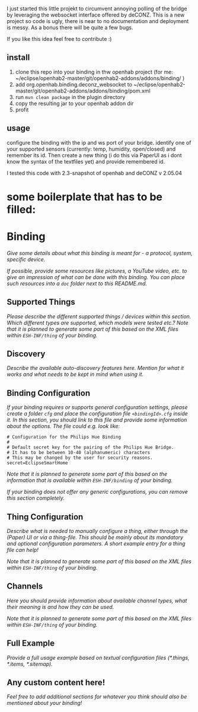I just started this little projekt to circumvent annoying polling of the bridge by leveraging the websocket interface offered by deCONZ. This is a new project so code is ugly, there is near to no documentation and deployment is messy. As a bonus there will be quite a few bugs.

If you like this idea feel free to contribute :)

## install
1. clone this repo into your binding in thw openhab project (for me: ~/eclipse/openhab2-master/git/openhab2-addons/addons/binding/ )
2. add <module>org.openhab.binding.deconz_websocket</module> to ~/eclipse/openhab2-master/git/openhab2-addons/addons/binding/pom.xml
3. run `mvn clean package` in the plugin directory
4. copy the resulting jar to your openhab addon dir
5. profit

## usage
configure the binding with the ip and ws port of your bridge.
identify one of your supported sensors (currently: temp, humidity, open/closed) and remember its id. 
Then create a new thing (i do this via PaperUI as i dont know the syntax of the textfiles yet) and provide remembered id.

I tested this code with 2.3-snapshot of openhab and deCONZ v 2.05.04




# some boilerplate that has to be filled:
# <bindingName> Binding

_Give some details about what this binding is meant for - a protocol, system, specific device._

_If possible, provide some resources like pictures, a YouTube video, etc. to give an impression of what can be done with this binding. You can place such resources into a `doc` folder next to this README.md._

## Supported Things

_Please describe the different supported things / devices within this section._
_Which different types are supported, which models were tested etc.?_
_Note that it is planned to generate some part of this based on the XML files within ```ESH-INF/thing``` of your binding._

## Discovery

_Describe the available auto-discovery features here. Mention for what it works and what needs to be kept in mind when using it._

## Binding Configuration

_If your binding requires or supports general configuration settings, please create a folder ```cfg``` and place the configuration file ```<bindingId>.cfg``` inside it. In this section, you should link to this file and provide some information about the options. The file could e.g. look like:_

```
# Configuration for the Philips Hue Binding
#
# Default secret key for the pairing of the Philips Hue Bridge.
# It has to be between 10-40 (alphanumeric) characters 
# This may be changed by the user for security reasons.
secret=EclipseSmartHome
```

_Note that it is planned to generate some part of this based on the information that is available within ```ESH-INF/binding``` of your binding._

_If your binding does not offer any generic configurations, you can remove this section completely._

## Thing Configuration

_Describe what is needed to manually configure a thing, either through the (Paper) UI or via a thing-file. This should be mainly about its mandatory and optional configuration parameters. A short example entry for a thing file can help!_

_Note that it is planned to generate some part of this based on the XML files within ```ESH-INF/thing``` of your binding._

## Channels

_Here you should provide information about available channel types, what their meaning is and how they can be used._

_Note that it is planned to generate some part of this based on the XML files within ```ESH-INF/thing``` of your binding._

## Full Example

_Provide a full usage example based on textual configuration files (*.things, *.items, *.sitemap)._

## Any custom content here!

_Feel free to add additional sections for whatever you think should also be mentioned about your binding!_
